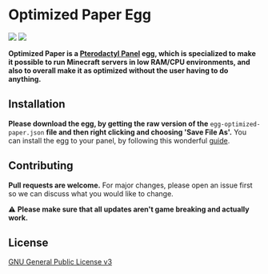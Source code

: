 # Optimized Paper Egg

[![](https://img.shields.io/discord/814904716005081119.svg?label=Discord&logo=Discord&colorB=7289da&style=for-the-badge)](https://discord.gg/CtQqm62Qjh)
[![](https://img.shields.io/static/v1?label=&message=DONATE&color=blue&style=for-the-badge&logo=paypal)](https://paypal.me/0sami)

**Optimized Paper is a [Pterodactyl Panel](https://pterodactyl.io/) egg, which is specialized to make it possible to run Minecraft servers in low RAM/CPU environments, and also to overall make it as optimized without the user having to do anything.**

## Installation

**Please download the egg, by getting the raw version of the** ```egg-optimized-paper.json``` **file and then right clicking and choosing 'Save File As'.** You can install the egg to your panel, by following this wonderful [guide](https://github.com/parkervcp/eggs#how-to-import-an-egg).

## Contributing

**Pull requests are welcome.** For major changes, please open an issue first so we can discuss what you would like to change.

⚠️ **Please make sure that all updates aren't game breaking and actually work.**

## License
[GNU General Public License v3](https://github.com/TIKU121/optimized-paper/blob/main/LICENSE)
